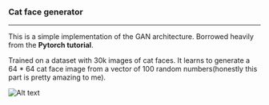 ### Cat face generator
---
This is a simple implementation of the GAN architecture. Borrowed heavily from the **Pytorch tutorial**.

Trained on a dataset with 30k images of cat faces. It learns to generate a 64 * 64 cat face image from a vector of 100 random numbers(honestly this part is pretty amazing to me).

![Alt text](GAN/Generated_img_98.jpg?raw=true)
